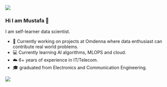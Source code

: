 ![](https://github.com/mustafagol/mustafagol/blob/cc9f1561e2470857ba2054cd73312b0432278b75/icons/Capa---Artigo-de-Blog--Data-Science-Tudo-o-que-voce%CC%82-precisa-saber-antes-de-iniciar-um-projeto.jpg)

### Hi I am Mustafa 👋

I am self-learner data scientist.

* 🔭 Currently working on projects at Omdenna where data enthusiast can contribute real world problems.
* 💻 Currently learning AI algorithms, MLOPS and cloud.
* ☁️ 6+ years of experience in IT/Telecom.
* 🎓 graduated from Electronics and Communication Engineering.

![](https://komarev.com/ghpvc/?username=mustafagol)

<!--
**mustafagol/mustafagol** is a ✨ _special_ ✨ repository because its `README.md` (this file) appears on your GitHub profile.

Here are some ideas to get you started:

- 🔭 I’m currently working on ...
- 🌱 I’m currently learning ...
- 👯 I’m looking to collaborate on ...
- 🤔 I’m looking for help with ...
- 💬 Ask me about ...
- 📫 How to reach me: ...
- 😄 Pronouns: ...
- ⚡ Fun fact: ...
-->
